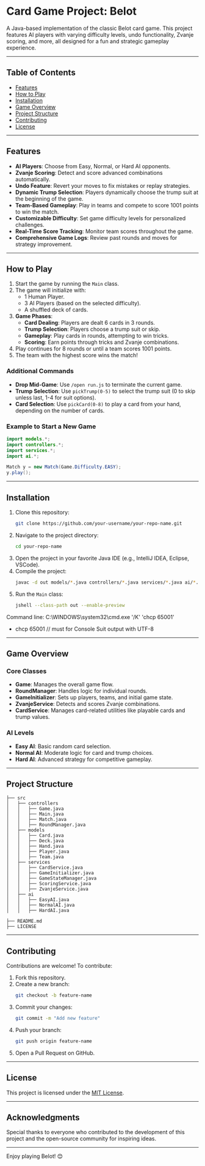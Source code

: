 # Card Game Project: Belot

A Java-based implementation of the classic Belot card game. This project features AI players with varying difficulty levels, undo functionality, Zvanje scoring, and more, all designed for a fun and strategic gameplay experience.

---

## Table of Contents
- [Features](#features)
- [How to Play](#how-to-play)
- [Installation](#installation)
- [Game Overview](#game-overview)
- [Project Structure](#project-structure)
- [Contributing](#contributing)
- [License](#license)

---

## Features
- **AI Players**: Choose from Easy, Normal, or Hard AI opponents.
- **Zvanje Scoring**: Detect and score advanced combinations automatically.
- **Undo Feature**: Revert your moves to fix mistakes or replay strategies.
- **Dynamic Trump Selection**: Players dynamically choose the trump suit at the beginning of the game.
- **Team-Based Gameplay**: Play in teams and compete to score 1001 points to win the match.
- **Customizable Difficulty**: Set game difficulty levels for personalized challenges.
- **Real-Time Score Tracking**: Monitor team scores throughout the game.
- **Comprehensive Game Logs**: Review past rounds and moves for strategy improvement.

---

## How to Play
1. Start the game by running the `Main` class.
2. The game will initialize with:
   - 1 Human Player.
   - 3 AI Players (based on the selected difficulty).
   - A shuffled deck of cards.
3. **Game Phases**:
   - **Card Dealing**: Players are dealt 6 cards in 3 rounds.
   - **Trump Selection**: Players choose a trump suit or skip.
   - **Gameplay**: Play cards in rounds, attempting to win tricks.
   - **Scoring**: Earn points through tricks and Zvanje combinations.
4. Play continues for 8 rounds or until a team scores 1001 points.
5. The team with the highest score wins the match!

### Additional Commands
- **Drop Mid-Game**: Use `/open run.js` to terminate the current game.
- **Trump Selection**: Use `pickTrump(0-5)` to select the trump suit (0 to skip unless last, 1-4 for suit options).
- **Card Selection**: Use `pickCard(0-8)` to play a card from your hand, depending on the number of cards.

### Example to Start a New Game
```java
import models.*;
import controllers.*;
import services.*;
import ai.*;

Match y = new Match(Game.Difficulty.EASY);
y.play();
```

---

## Installation

1. Clone this repository:
   ```bash
   git clone https://github.com/your-username/your-repo-name.git
   ```
2. Navigate to the project directory:
   ```bash
   cd your-repo-name
   ```
3. Open the project in your favorite Java IDE (e.g., IntelliJ IDEA, Eclipse, VSCode).
4. Compile the project:
   ```bash
   javac -d out models/*.java controllers/*.java services/*.java ai/*.java
   ```
5. Run the `Main` class:
   ```bash
   jshell --class-path out --enable-preview
   ```

Command line: C:\WINDOWS\system32\cmd.exe '/K' 'chcp 65001'
- chcp 65001 // must for Console Suit output with UTF-8
---

## Game Overview
### Core Classes
- **Game**: Manages the overall game flow.
- **RoundManager**: Handles logic for individual rounds.
- **GameInitializer**: Sets up players, teams, and initial game state.
- **ZvanjeService**: Detects and scores Zvanje combinations.
- **CardService**: Manages card-related utilities like playable cards and trump values.

### AI Levels
- **Easy AI**: Basic random card selection.
- **Normal AI**: Moderate logic for card and trump choices.
- **Hard AI**: Advanced strategy for competitive gameplay.

---

## Project Structure
```plaintext
├── src
│   ├── controllers
│   │   ├── Game.java
│   │   ├── Main.java
│   │   ├── Match.java
│   │   ├── RoundManager.java
│   ├── models
│   │   ├── Card.java
│   │   ├── Deck.java
│   │   ├── Hand.java
│   │   ├── Player.java
│   │   ├── Team.java
│   ├── services
│   │   ├── CardService.java
│   │   ├── GameInitializer.java
│   │   ├── GameStateManager.java
│   │   ├── ScoringService.java
│   │   ├── ZvanjeService.java
│   ├── ai
│   │   ├── EasyAI.java
│   │   ├── NormalAI.java
│   │   ├── HardAI.java

├── README.md
├── LICENSE
```

---

## Contributing
Contributions are welcome! To contribute:

1. Fork this repository.
2. Create a new branch:
   ```bash
   git checkout -b feature-name
   ```
3. Commit your changes:
   ```bash
   git commit -m "Add new feature"
   ```
4. Push your branch:
   ```bash
   git push origin feature-name
   ```
5. Open a Pull Request on GitHub.

---

## License
This project is licensed under the [MIT License](LICENSE).

---

## Acknowledgments
Special thanks to everyone who contributed to the development of this project and the open-source community for inspiring ideas.

---

Enjoy playing Belot! 😊

